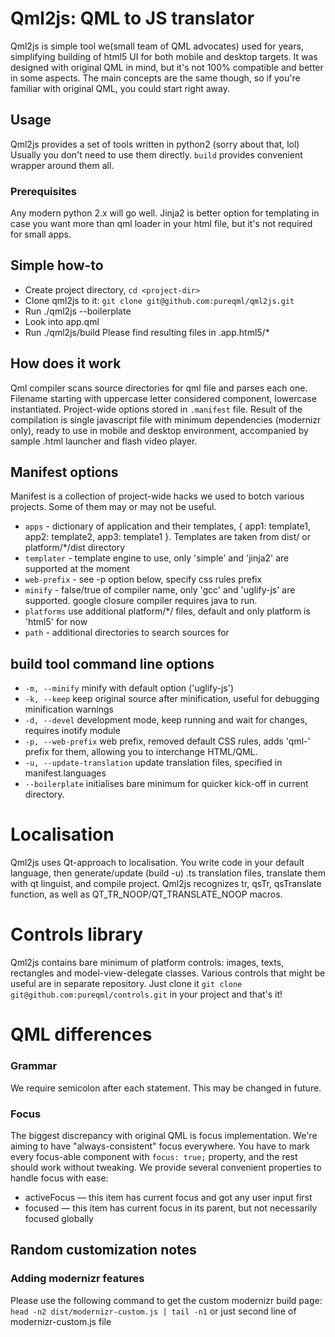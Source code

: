 # Qml2js: QML to JS translator
Qml2js is simple tool we(small team of QML advocates) used for years, simplifying building of html5 UI for both mobile and desktop targets.
It was designed with original QML in mind, but it's not 100% compatible and better in some aspects. The main concepts are the same though, so if you're familiar with original QML, you could start right away. 

## Usage
Qml2js provides a set of tools written in python2 (sorry about that, lol)
Usually you don't need to use them directly. ```build``` provides convenient wrapper around them all. 

### Prerequisites
Any modern python 2.x will go well. Jinja2 is better option for templating in case you want more than qml loader in your html file, but it's not required for small apps. 

## Simple how-to
* Create project directory, ```cd <project-dir>```
* Clone qml2js to it: ```git clone git@github.com:pureqml/qml2js.git```
* Run ./qml2js --boilerplate
* Look into app.qml
* Run ./qml2js/build
Please find resulting files in .app.html5/*

## How does it work
Qml compiler scans source directories for qml file and parses each one. Filename starting with uppercase letter considered component, lowercase instantiated. Project-wide options stored in ```.manifest``` file. Result of the compilation is single javascript file with minimum dependencies (modernizr only), ready to use in mobile and desktop environment, accompanied by sample .html launcher and flash video player. 

## Manifest options
Manifest is a collection of project-wide hacks we used to botch various projects. Some of them may or may not be useful.
* ```apps``` - dictionary of application and their templates, { app1: template1, app2: template2, app3: template1 }. Templates are taken from dist/ or platform/*/dist directory
* ```templater``` - template engine to use, only 'simple' and 'jinja2' are supported at the moment
* ```web-prefix``` - see -p option below, specify css rules prefix
* ```minify``` - false/true of compiler name, only 'gcc' and 'uglify-js' are supported. google closure compiler requires java to run. 
* ```platforms``` use additional platform/*/ files, default and only platform is 'html5' for now
* ```path``` - additional directories to search sources for

## build tool command line options
* ```-m, --minify``` minify with default option ('uglify-js')
* ```-k, --keep``` keep original source after minification, useful for debugging minification warnings
* ```-d, --devel``` development mode, keep running and wait for changes, requires inotify module
* ```-p, --web-prefix``` web prefix, removed default CSS rules, adds 'qml-' prefix for them, allowing you to interchange HTML/QML.
* ```-u, --update-translation``` update translation files, specified in manifest.languages
* ```--boilerplate``` initialises bare minimum for quicker kick-off in current directory.

# Localisation
Qml2js uses Qt-approach to localisation. You write code in your default language, then generate/update (build -u) .ts translation files,
translate them with qt linguist, and compile project. Qml2js recognizes tr, qsTr, qsTranslate function, as well as QT_TR_NOOP/QT_TRANSLATE_NOOP macros.

# Controls library
Qml2js contains bare minimum of platform controls: images, texts, rectangles and model-view-delegate classes. Various controls that might be useful are in separate repository. 
Just clone it ```git clone git@github.com:pureqml/controls.git``` in your project and that's it!

# QML differences
### Grammar
We require semicolon after each statement. This may be changed in future. 

### Focus
The biggest discrepancy with original QML is focus implementation. We're aiming to have "always-consistent" focus everywhere. 
You have to mark every focus-able component with ```focus: true;``` property, and the rest should work without tweaking. 
We provide several convenient properties to handle focus with ease:
- activeFocus — this item has current focus and got any user input first
- focused — this item has current focus in its parent, but not necessarily focused globally

## Random customization notes
### Adding modernizr features
Please use the following command to get the custom modernizr build page:
```head -n2 dist/modernizr-custom.js | tail -n1```
or just second line of modernizr-custom.js file
